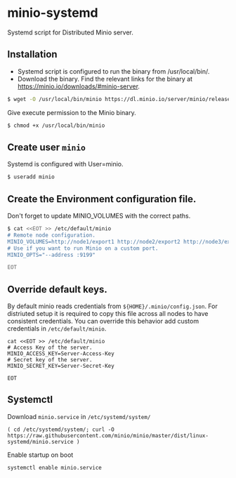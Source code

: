 # minio-systemd

Systemd script for Distributed Minio server.

## Installation

- Systemd script is configured to run the binary from /usr/local/bin/.
- Download the binary. Find the relevant links for the binary at https://minio.io/downloads/#minio-server.

```sh
$ wget -O /usr/local/bin/minio https://dl.minio.io/server/minio/release/linux-amd64/minio
```

Give execute permission to the Minio binary.

```sh
$ chmod +x /usr/local/bin/minio
```

## Create user `minio`

Systemd is configured with User=minio.

```sh
$ useradd minio
```

## Create the Environment configuration file.

Don't forget to update MINIO_VOLUMES with the correct paths.

```sh
$ cat <<EOT >> /etc/default/minio
# Remote node configuration.
MINIO_VOLUMES=http://node1/export1 http://node2/export2 http://node3/export3 http://node4/export4
# Use if you want to run Minio on a custom port.
MINIO_OPTS="--address :9199"

EOT
```

## Override default keys.

By default minio reads credentials from `${HOME}/.minio/config.json`. For
distriuted setup it is required to copy this file across all nodes to have
consistent credentials. You can override this behavior add custom credentials
in `/etc/default/minio`.
```
cat <<EOT >> /etc/default/minio
# Access Key of the server.
MINIO_ACCESS_KEY=Server-Access-Key
# Secret key of the server.
MINIO_SECRET_KEY=Server-Secret-Key

EOT
```

## Systemctl

Download `minio.service` in  `/etc/systemd/system/`
```
( cd /etc/systemd/system/; curl -O https://raw.githubusercontent.com/minio/minio/master/dist/linux-systemd/minio.service )
```

Enable startup on boot
```
systemctl enable minio.service
```

